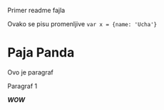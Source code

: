 Primer readme fajla

Ovako se pisu promenljive
`var x = {name: 'Ucha'}`

<h1>  Paja Panda </h1>

<p>Ovo je paragraf</p>

Paragraf 1 

***WOW***